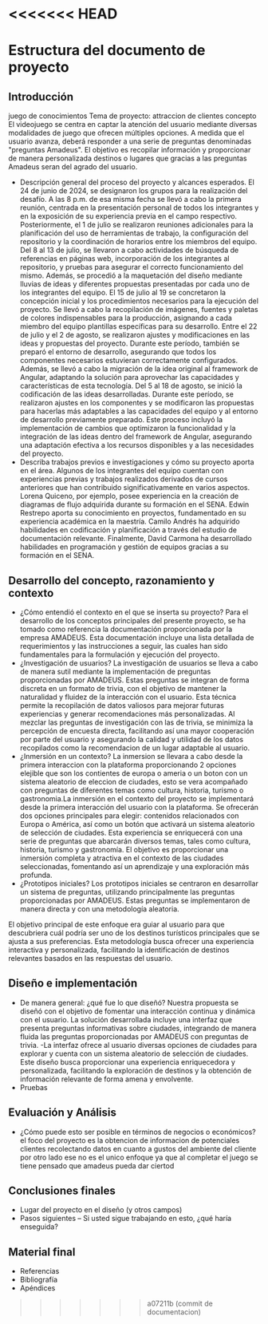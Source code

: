 <<<<<<< HEAD
=======
# Estructura del documento de proyecto

## Introducción

juego de conocimientos
Tema de proyecto: attraccion de clientes
concepto
El videojuego se centra en captar la atención del usuario mediante diversas modalidades de juego que ofrecen múltiples opciones. A medida que el usuario avanza, deberá responder a una serie de preguntas denominadas "preguntas Amadeus". El objetivo es recopilar información y proporcionar de manera personalizada destinos o lugares que gracias a las preguntas Amadeus seran del agrado del usuario.
- Descripción general del proceso del proyecto y alcances esperados.
El 24 de junio de 2024, se designaron los grupos para la realización del desafío. A las 8 p.m. de esa misma fecha se llevó a cabo la primera reunión, centrada en la presentación personal de todos los integrantes y en la exposición de su experiencia previa en el campo respectivo. Posteriormente, el 1 de julio se realizaron reuniones adicionales para la planificación del uso de herramientas de trabajo, la configuración del repositorio y la coordinación de horarios entre los miembros del equipo.
Del 8 al 13 de julio, se llevaron a cabo actividades de búsqueda de referencias en páginas web, incorporación de los integrantes al repositorio, y pruebas para asegurar el correcto funcionamiento del mismo. Además, se procedió a la maquetación del diseño mediante lluvias de ideas y diferentes propuestas presentadas por cada uno de los integrantes del equipo.
El 15 de julio al 19 se concretaron la concepción inicial y los procedimientos necesarios para la ejecución del proyecto. Se llevó a cabo la recopilación de imágenes, fuentes y paletas de colores indispensables para la producción, asignando a cada miembro del equipo plantillas específicas para su desarrollo.
Entre el 22 de julio y el 2 de agosto, se realizaron ajustes y modificaciones en las ideas y propuestas del proyecto. Durante este período, también se preparó el entorno de desarrollo, asegurando que todos los componentes necesarios estuvieran correctamente configurados.
Además, se llevó a cabo la migración de la idea original al framework de Angular, adaptando la solución para aprovechar las capacidades y características de esta tecnología.
Del 5 al 18 de agosto, se inició la codificación de las ideas desarrolladas. Durante este período, se realizaron ajustes en los componentes y se modificaron las propuestas para hacerlas más adaptables a las capacidades del equipo y al entorno de desarrollo previamente preparado.
Este proceso incluyó la implementación de cambios que optimizaron la funcionalidad y la integración de las ideas dentro del framework de Angular, asegurando una adaptación efectiva a los recursos disponibles y a las necesidades del proyecto.
- Describa trabajos previos e investigaciones y cómo su proyecto aporta en el área.
Algunos de los integrantes del equipo cuentan con experiencias previas y trabajos realizados derivados de cursos anteriores que han contribuido significativamente en varios aspectos. Lorena Quiceno, por ejemplo, posee experiencia en la creación de diagramas de flujo adquirida durante su formación en el SENA. Edwin Restrepo aporta su conocimiento en proyectos, fundamentado en su experiencia académica en la maestría. Camilo Andrés ha adquirido habilidades en codificación y planificación a través del estudio de documentación relevante. Finalmente, David Carmona ha desarrollado habilidades en programación y gestión de equipos gracias a su formación en el SENA.

## Desarrollo del concepto, razonamiento y contexto

- ¿Cómo entendió el contexto en el que se inserta su proyecto?
Para el desarrollo de los conceptos principales del presente proyecto, se ha tomado como referencia la documentación proporcionada por la empresa AMADEUS. Esta documentación incluye una lista detallada de requerimientos y las instrucciones a seguir, las cuales han sido fundamentales para la formulación y ejecución del proyecto.
- ¿Investigación de usuarios?
La investigación de usuarios se lleva a cabo de manera sutil mediante la implementación de preguntas proporcionadas por AMADEUS. Estas preguntas se integran de forma discreta en un formato de trivia, con el objetivo de mantener la naturalidad y fluidez de la interacción con el usuario.
Esta técnica permite la recopilación de datos valiosos para mejorar futuras experiencias y generar recomendaciones más personalizadas. Al mezclar las preguntas de investigación con las de trivia, se minimiza la percepción de encuesta directa, facilitando así una mayor cooperación por parte del usuario y asegurando la calidad y utilidad de los datos recopilados como la recomendacion de un lugar adaptable al usuario.
- ¿Inmersión en un contexto?
La inmersion se llevara a cabo desde la primera interaccion con la plataforma proporcionando 2 opciones elejible que son los contientes de europa o ameria o un boton con un sistema aleatorio de eleccion de ciudades, esto se vera acompañado con preguntas de diferentes temas como cultura, historia, turismo o gastronomia.La inmersión en el contexto del proyecto se implementará desde la primera interacción del usuario con la plataforma. Se ofrecerán dos opciones principales para elegir: contenidos relacionados con Europa o América, así como un botón que activará un sistema aleatorio de selección de ciudades.
Esta experiencia se enriquecerá con una serie de preguntas que abarcarán diversos temas, tales como cultura, historia, turismo y gastronomía. El objetivo es proporcionar una inmersión completa y atractiva en el contexto de las ciudades seleccionadas, fomentando así un aprendizaje y una exploración más profunda.
- ¿Prototipos iniciales?
Los prototipos iniciales se centraron en desarrollar un sistema de preguntas, utilizando principalmente las preguntas proporcionadas por AMADEUS. Estas preguntas se implementaron de manera directa y con una metodología aleatoria.

El objetivo principal de este enfoque era guiar al usuario para que descubriera cuál podría ser uno de los destinos turísticos principales que se ajusta a sus preferencias. Esta metodología busca ofrecer una experiencia interactiva y personalizada, facilitando la identificación de destinos relevantes basados en las respuestas del usuario.

## Diseño e implementación

- De manera general: ¿qué fue lo que diseñó?
  Nuestra propuesta se diseñó con el objetivo de fomentar una interacción continua y dinámica con el usuario. La solución desarrollada incluye una interfaz que presenta preguntas informativas sobre ciudades, integrando de manera fluida las preguntas proporcionadas por AMADEUS con preguntas de trivia.
-La interfaz ofrece al usuario diversas opciones de ciudades para explorar y cuenta con un sistema aleatorio de selección de ciudades. Este   diseño busca proporcionar una experiencia enriquecedora y personalizada, facilitando la exploración de destinos y la obtención de información relevante de forma amena y envolvente.
- Pruebas

## Evaluación y Análisis

- ¿Cómo puede esto ser posible en términos de negocios o económicos?
  el foco del proyecto es la obtencion de informacion de potenciales clientes recolectando datos en cuanto a gustos del ambiente del cliente
  por otro lado ese no es el unico enfoque ya que al completar el juego se tiene pensado que amadeus pueda dar ciertod

## Conclusiones finales

- Lugar del proyecto en el diseño (y otros campos)
- Pasos siguientes – Si usted sigue trabajando en esto, ¿qué haría enseguida?

## Material final

- Referencias
- Bibliografía
- Apéndices
>>>>>>> a07211b (commit de documentacion)
